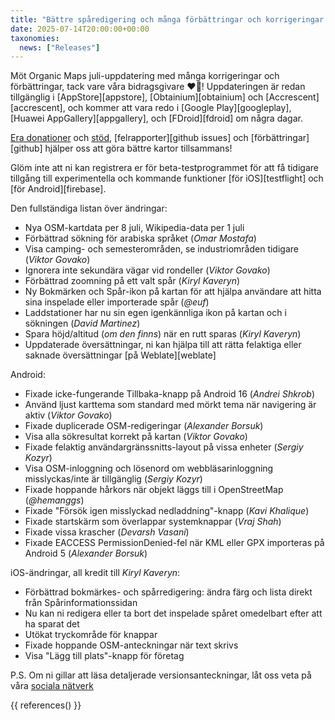 ```yaml
---
title: "Bättre spåredigering och många förbättringar och korrigeringar i Organic Maps juli 2025-uppdatering"
date: 2025-07-14T20:00:00+00:00
taxonomies:
  news: ["Releases"]
---
```


Möt Organic Maps juli-uppdatering med många korrigeringar och förbättringar, tack vare våra bidragsgivare ❤️💪! Uppdateringen är redan tillgänglig i [AppStore][appstore], [Obtainium][obtainium] och [Accrescent][accrescent], och kommer att vara redo i [Google Play][googleplay], [Huawei AppGallery][appgallery], och [FDroid][fdroid] om några dagar.

[Era donationer](@/donate/index.md) och [stöd](@/contribute/index.md), [felrapporter][github issues] och [förbättringar][github] hjälper oss att göra bättre kartor tillsammans!

Glöm inte att ni kan registrera er för beta-testprogrammet för att få tidigare tillgång till experimentella och kommande funktioner [för iOS][testflight] och [för Android][firebase].

Den fullständiga listan över ändringar:
- Nya OSM-kartdata per 8 juli, Wikipedia-data per 1 juli
- Förbättrad sökning för arabiska språket (_Omar Mostafa_)
- Visa camping- och semesterområden, se industriområden tidigare (_Viktor Govako_)
- Ignorera inte sekundära vägar vid rondeller (_Viktor Govako_)
- Förbättrad zoomning på ett valt spår (_Kiryl Kaveryn_)
- Ny Bokmärken och Spår-ikon på kartan för att hjälpa användare att hitta sina inspelade eller importerade spår (_@euf_)
- Laddstationer har nu sin egen igenkännliga ikon på kartan och i sökningen (_David Martinez_)
- Spara höjd/altitud (_om den finns_) när en rutt sparas (_Kiryl Kaveryn_)
- Uppdaterade översättningar, ni kan hjälpa till att rätta felaktiga eller saknade översättningar [på Weblate][weblate]

Android:
- Fixade icke-fungerande Tillbaka-knapp på Android 16 (_Andrei Shkrob_)
- Använd ljust karttema som standard med mörkt tema när navigering är aktiv (_Viktor Govako_)
- Fixade duplicerade OSM-redigeringar (_Alexander Borsuk_)
- Visa alla sökresultat korrekt på kartan (_Viktor Govako_)
- Fixade felaktig användargränssnitts-layout på vissa enheter (_Sergiy Kozyr_)
- Visa OSM-inloggning och lösenord om webbläsarinloggning misslyckas/inte är tillgänglig (_Sergiy Kozyr_)
- Fixade hoppande hårkors när objekt läggs till i OpenStreetMap (_@hemanggs_)
- Fixade "Försök igen misslyckad nedladdning"-knapp (_Kavi Khalique_)
- Fixade startskärm som överlappar systemknappar (_Vraj Shah_)
- Fixade vissa krascher (_Devarsh Vasani_)
- Fixade EACCESS PermissionDenied-fel när KML eller GPX importeras på Android 5 (_Alexander Borsuk_)

iOS-ändringar, all kredit till _Kiryl Kaveryn_:
- Förbättrad bokmärkes- och spårredigering: ändra färg och lista direkt från Spårinformationssidan
- Nu kan ni redigera eller ta bort det inspelade spåret omedelbart efter att ha sparat det
- Utökat tryckområde för knappar
- Fixade hoppande OSM-anteckningar när text skrivs
- Visa "Lägg till plats"-knapp för företag

P.S. Om ni gillar att läsa detaljerade versionsanteckningar, låt oss veta på våra [sociala nätverk](/#community)

{{ references() }}
